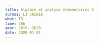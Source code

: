 ```yaml
---
title: Algèbre et analyse élémentaires 2
cursus: L1 Chimie
what: TD
time: 36h
year: 2019--2020
date: 2020-01-01
---
```

